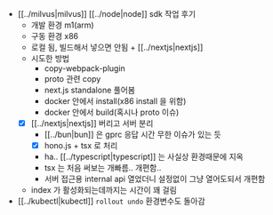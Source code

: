 - [[../milvus|milvus]] [[../node|node]] sdk 작업 후기
  - 개발 환경 m1(arm)
  - 구동 환경 x86
  - 로컬 됨, 빌드해서 넣으면 안됨 + [[../nextjs|nextjs]]
  - 시도한 방법
    - copy-webpack-plugin
    - proto 관련 copy
    - next.js standalone 풀어봄
    - docker 안에서 install(x86 install 을 위함)
    - docker 안에서 build(혹시나 proto 이슈)
  - [X] [[../nextjs|nextjs]] 버리고 서버 분리
    - [[../bun|bun]] 은 gprc 응답 시간 무한 이슈가 있는 듯
    - [X] hono.js + tsx 로 처리
    - ha.. [[../typescript|typescript]] 는 사실상 환경때문에 지옥
    - tsx 는 처음 써보는 개빠름.. 개편함..
    - 서버 접근용 internal api 열었더니 설정없이 그냥 열어도되서 개편함
  - index 가 활성화되는데까지는 시간이 꽤 걸림
- [[../kubectl|kubectl]] `rollout undo` 환경변수도 돌아감
